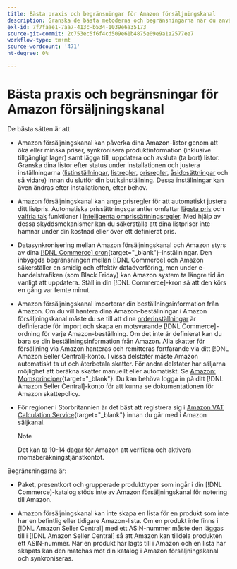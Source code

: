 ```yaml
---
title: Bästa praxis och begränsningar för Amazon försäljningskanal
description: Granska de bästa metoderna och begränsningarna när du använder Amazon försäljningskanal för Adobe Commerce och Magento Open Source.
exl-id: 7f7faae1-7aa7-413c-b534-1039e6a35173
source-git-commit: 2c753ec5f6f4cd509e61b4875e09e9a1a2577ee7
workflow-type: tm+mt
source-wordcount: '471'
ht-degree: 0%

---
```


# Bästa praxis och begränsningar för Amazon försäljningskanal

De bästa sätten är att

- Amazon försäljningskanal kan påverka dina Amazon-listor genom att öka eller minska priser, synkronisera produktinformation (inklusive tillgängligt lager) samt lägga till, uppdatera och avsluta (ta bort) listor. Granska dina listor efter status under installationen och justera inställningarna ([listinställningar](./listing-settings.md), [listregler](./listing-rules.md), [prisregler](./pricing-products.md), [åsidosättningar](./overrides.md) och så vidare) innan du slutför din butiksinställning. Dessa inställningar kan även ändras efter installationen, efter behov.

- Amazon försäljningskanal kan ange prisregler för att automatiskt justera ditt listpris. Automatiska prissättningsgarantier omfattar [lägsta pris](./floor-price.md) och [valfria tak](./optional-ceiling-price.md) funktioner i [Intelligenta omprissättningsregler](./intelligent-repricing-rules.md). Med hjälp av dessa skyddsmekanismer kan du säkerställa att dina listpriser inte hamnar under din kostnad eller över ett definierat pris.

- Datasynkronisering mellan Amazon försäljningskanal och Amazon styrs av dina [[!DNL Commerce] cron](https://docs.magento.com/user-guide/system/cron.html){target=&quot;_blank&quot;}-inställningar. Den inbyggda begränsningen mellan [!DNL Commerce] och Amazon säkerställer en smidig och effektiv dataöverföring, men under e-handelstrafiken (som Black Friday) kan Amazon system ta längre tid än vanligt att uppdatera. Ställ in din [!DNL Commerce]-kron så att den körs en gång var femte minut.

- Amazon försäljningskanal importerar din beställningsinformation från Amazon. Om du vill hantera dina Amazon-beställningar i Amazon försäljningskanal måste du se till att dina [orderinställningar](./order-settings.md) är definierade för import och skapa en motsvarande [!DNL Commerce]-ordning för varje Amazon-beställning. Om det inte är definierat kan du bara se din beställningsinformation från Amazon. Alla skatter för försäljning via Amazon hanteras och remitteras fortfarande via ditt [!DNL Amazon Seller Central]-konto. I vissa delstater måste Amazon automatiskt ta ut och återbetala skatter. För andra delstater har säljarna möjlighet att beräkna skatter manuellt eller automatiskt. Se [Amazon: Momsprinciper](https://sellercentral.amazon.com/gp/help/external/help.html?itemID=200405820&amp;language=en_US/){target=&quot;_blank&quot;}. Du kan behöva logga in på ditt [!DNL Amazon Seller Central]-konto för att kunna se dokumentationen för Amazon skattepolicy.

- För regioner i Storbritannien är det bäst att registrera sig i [Amazon VAT Calculation Service](https://sell.amazon.co.uk/learn/vat-resources/){target=&quot;_blank&quot;} innan du går med i Amazon säljkanal.


   >[!NOTE]
   >
   >Det kan ta 10-14 dagar för Amazon att verifiera och aktivera momsberäkningstjänstkontot.

Begränsningarna är:

- Paket, presentkort och grupperade produkttyper som ingår i din [!DNL Commerce]-katalog stöds inte av Amazon försäljningskanal för notering till Amazon.

- Amazon försäljningskanal kan inte skapa en lista för en produkt som inte har en befintlig eller tidigare Amazon-lista. Om en produkt inte finns i [!DNL Amazon Seller Central] med ett ASIN-nummer måste den läggas till i [!DNL Amazon Seller Central] så att Amazon kan tilldela produkten ett ASIN-nummer. När en produkt har lagts till i Amazon och en lista har skapats kan den matchas mot din katalog i Amazon försäljningskanal och synkroniseras.
